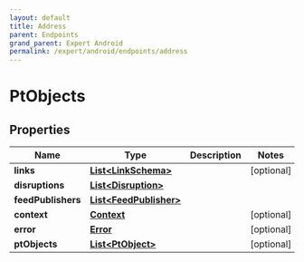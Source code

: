 ```yaml
---
layout: default
title: Address
parent: Endpoints
grand_parent: Expert Android
permalink: /expert/android/endpoints/address
---
```


# PtObjects

## Properties
Name | Type | Description | Notes
------------ | ------------- | ------------- | -------------
**links** | [**List&lt;LinkSchema&gt;**](LinkSchema.md) |  |  [optional]
**disruptions** | [**List&lt;Disruption&gt;**](Disruption.md) |  | 
**feedPublishers** | [**List&lt;FeedPublisher&gt;**](FeedPublisher.md) |  | 
**context** | [**Context**](Context.md) |  |  [optional]
**error** | [**Error**](Error.md) |  |  [optional]
**ptObjects** | [**List&lt;PtObject&gt;**](PtObject.md) |  |  [optional]



